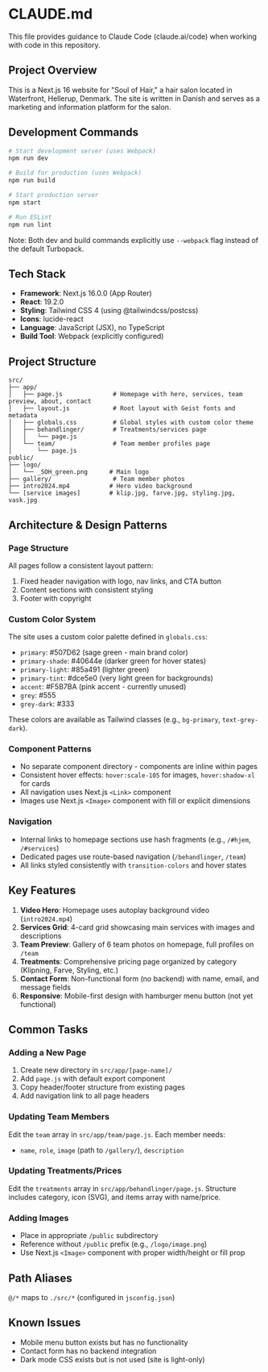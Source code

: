 # CLAUDE.md

This file provides guidance to Claude Code (claude.ai/code) when working with code in this repository.

## Project Overview

This is a Next.js 16 website for "Soul of Hair," a hair salon located in Waterfront, Hellerup, Denmark. The site is written in Danish and serves as a marketing and information platform for the salon.

## Development Commands

```bash
# Start development server (uses Webpack)
npm run dev

# Build for production (uses Webpack)
npm run build

# Start production server
npm start

# Run ESLint
npm run lint
```

Note: Both dev and build commands explicitly use `--webpack` flag instead of the default Turbopack.

## Tech Stack

- **Framework**: Next.js 16.0.0 (App Router)
- **React**: 19.2.0
- **Styling**: Tailwind CSS 4 (using @tailwindcss/postcss)
- **Icons**: lucide-react
- **Language**: JavaScript (JSX), no TypeScript
- **Build Tool**: Webpack (explicitly configured)

## Project Structure

```
src/
├── app/
│   ├── page.js              # Homepage with hero, services, team preview, about, contact
│   ├── layout.js            # Root layout with Geist fonts and metadata
│   ├── globals.css          # Global styles with custom color theme
│   ├── behandlinger/        # Treatments/services page
│   │   └── page.js
│   └── team/                # Team member profiles page
│       └── page.js
public/
├── logo/
│   └── _SOH_green.png      # Main logo
├── gallery/                 # Team member photos
├── intro2024.mp4           # Hero video background
└── [service images]        # klip.jpg, farve.jpg, styling.jpg, vask.jpg
```

## Architecture & Design Patterns

### Page Structure
All pages follow a consistent layout pattern:
1. Fixed header navigation with logo, nav links, and CTA button
2. Content sections with consistent styling
3. Footer with copyright

### Custom Color System
The site uses a custom color palette defined in `globals.css`:
- `primary`: #507D62 (sage green - main brand color)
- `primary-shade`: #40644e (darker green for hover states)
- `primary-light`: #85a491 (lighter green)
- `primary-tint`: #dce5e0 (very light green for backgrounds)
- `accent`: #F5B7BA (pink accent - currently unused)
- `grey`: #555
- `grey-dark`: #333

These colors are available as Tailwind classes (e.g., `bg-primary`, `text-grey-dark`).

### Component Patterns
- No separate component directory - components are inline within pages
- Consistent hover effects: `hover:scale-105` for images, `hover:shadow-xl` for cards
- All navigation uses Next.js `<Link>` component
- Images use Next.js `<Image>` component with fill or explicit dimensions

### Navigation
- Internal links to homepage sections use hash fragments (e.g., `/#hjem`, `/#services`)
- Dedicated pages use route-based navigation (`/behandlinger`, `/team`)
- All links styled consistently with `transition-colors` and hover states

## Key Features

1. **Video Hero**: Homepage uses autoplay background video (`intro2024.mp4`)
2. **Services Grid**: 4-card grid showcasing main services with images and descriptions
3. **Team Preview**: Gallery of 6 team photos on homepage, full profiles on `/team`
4. **Treatments**: Comprehensive pricing page organized by category (Klipning, Farve, Styling, etc.)
5. **Contact Form**: Non-functional form (no backend) with name, email, and message fields
6. **Responsive**: Mobile-first design with hamburger menu button (not yet functional)

## Common Tasks

### Adding a New Page
1. Create new directory in `src/app/[page-name]/`
2. Add `page.js` with default export component
3. Copy header/footer structure from existing pages
4. Add navigation link to all page headers

### Updating Team Members
Edit the `team` array in `src/app/team/page.js`. Each member needs:
- `name`, `role`, `image` (path to `/gallery/`), `description`

### Updating Treatments/Prices
Edit the `treatments` array in `src/app/behandlinger/page.js`. Structure includes category, icon (SVG), and items array with name/price.

### Adding Images
- Place in appropriate `/public` subdirectory
- Reference without `/public` prefix (e.g., `/logo/image.png`)
- Use Next.js `<Image>` component with proper width/height or fill prop

## Path Aliases

`@/*` maps to `./src/*` (configured in `jsconfig.json`)

## Known Issues

- Mobile menu button exists but has no functionality
- Contact form has no backend integration
- Dark mode CSS exists but is not used (site is light-only)
